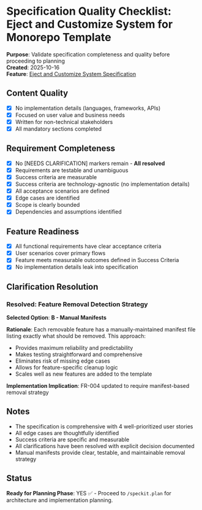 # Specification Quality Checklist: Eject and Customize System for Monorepo Template

**Purpose**: Validate specification completeness and quality before proceeding to planning  
**Created**: 2025-10-16  
**Feature**: [Eject and Customize System Specification](../spec.md)

## Content Quality

- [x] No implementation details (languages, frameworks, APIs)
- [x] Focused on user value and business needs
- [x] Written for non-technical stakeholders
- [x] All mandatory sections completed

## Requirement Completeness

- [x] No [NEEDS CLARIFICATION] markers remain - **All resolved**
- [x] Requirements are testable and unambiguous
- [x] Success criteria are measurable
- [x] Success criteria are technology-agnostic (no implementation details)
- [x] All acceptance scenarios are defined
- [x] Edge cases are identified
- [x] Scope is clearly bounded
- [x] Dependencies and assumptions identified

## Feature Readiness

- [x] All functional requirements have clear acceptance criteria
- [x] User scenarios cover primary flows
- [x] Feature meets measurable outcomes defined in Success Criteria
- [x] No implementation details leak into specification

## Clarification Resolution

### Resolved: Feature Removal Detection Strategy

**Selected Option**: **B - Manual Manifests**

**Rationale**: Each removable feature has a manually-maintained manifest file listing exactly what should be removed. This approach:
- Provides maximum reliability and predictability
- Makes testing straightforward and comprehensive
- Eliminates risk of missing edge cases
- Allows for feature-specific cleanup logic
- Scales well as new features are added to the template

**Implementation Implication**: FR-004 updated to require manifest-based removal strategy

## Notes

- The specification is comprehensive with 4 well-prioritized user stories
- All edge cases are thoughtfully identified
- Success criteria are specific and measurable
- All clarifications have been resolved with explicit decision documented
- Manual manifests provide clear, testable, and maintainable removal strategy

## Status

**Ready for Planning Phase**: YES ✅ - Proceed to `/speckit.plan` for architecture and implementation planning.

